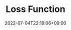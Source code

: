 ---
title: "Loss Function"
date: 2022-07-04T22:19:06+09:00
draft: true
tags: ["ml"]
description: 손실함수
---